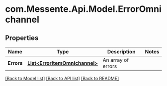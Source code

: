 # com.Messente.Api.Model.ErrorOmnichannel
## Properties

Name | Type | Description | Notes
------------ | ------------- | ------------- | -------------
**Errors** | [**List&lt;ErrorItemOmnichannel&gt;**](ErrorItemOmnichannel.md) | An array of errors | 

[[Back to Model list]](../README.md#documentation-for-models) [[Back to API list]](../README.md#documentation-for-api-endpoints) [[Back to README]](../README.md)

